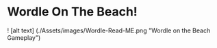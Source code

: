 # Wordle On The Beach!
! [alt text] (./Assets/images/Wordle-Read-ME.png "Wordle on the Beach Gameplay")